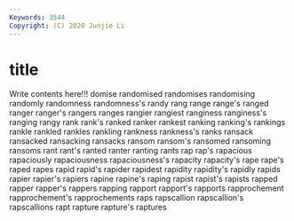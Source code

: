 ```yaml
---
Keywords: 3544
Copyright: (C) 2020 Junjie Li
---
```


# title

Write contents here!!!
domise 
randomised
randomises 
randomising 
randomly 
randomness 
randomness's 
randy 
rang 
range 
range's 
ranged
ranger 
ranger's 
rangers 
ranges 
rangier 
rangiest 
ranginess 
ranginess's 
ranging 
rangy
rank 
rank's 
ranked 
ranker 
rankest 
ranking 
ranking's 
rankings 
rankle 
rankled
rankles 
rankling 
rankness 
rankness's 
ranks 
ransack 
ransacked 
ransacking 
ransacks 
ransom
ransom's 
ransomed 
ransoming 
ransoms 
rant 
rant's 
ranted 
ranter 
ranting 
rants
rap 
rap's 
rapacious 
rapaciously 
rapaciousness 
rapaciousness's 
rapacity 
rapacity's 
rape 
rape's
raped 
rapes 
rapid 
rapid's 
rapider 
rapidest 
rapidity 
rapidity's 
rapidly 
rapids
rapier 
rapier's 
rapiers 
rapine 
rapine's 
raping 
rapist 
rapist's 
rapists 
rapped
rapper 
rapper's 
rappers 
rapping 
rapport 
rapport's 
rapports 
rapprochement 
rapprochement's 
rapprochements
raps 
rapscallion 
rapscallion's 
rapscallions 
rapt 
rapture 
rapture's 
raptures 
